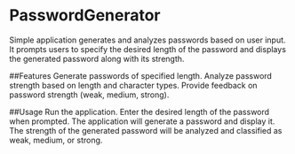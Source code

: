 # PasswordGenerator
Simple application generates and analyzes passwords based on user input. It prompts users to specify the desired length of the password and displays the generated password along with its strength.

##Features
Generate passwords of specified length.
Analyze password strength based on length and character types.
Provide feedback on password strength (weak, medium, strong).

##Usage
Run the application.
Enter the desired length of the password when prompted.
The application will generate a password and display it.
The strength of the generated password will be analyzed and classified as weak, medium, or strong.
